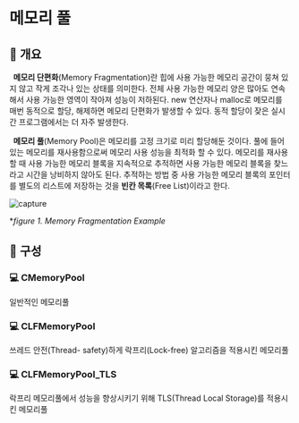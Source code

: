 # 메모리 풀
## 📢 개요
 **메모리 단편화**(Memory Fragmentation)란 힙에 사용 가능한 메모리 공간이 뭉쳐 있지 않고 작게 조각나 있는 상태를 의미한다. 전체 사용 가능한 메모리 양은 많아도 연속해서 사용 가능한 영역이 작아져 성능이 저하된다. new 연산자나 malloc로 메모리를 매번 동적으로 할당, 해제하면 메모리 단편화가 발생할 수 있다. 동적 할당이 잦은 실시간 프로그램에서는 더 자주 발생한다.
  
 **메모리 풀**(Memory Pool)은 메모리를 고정 크기로 미리 할당해둔 것이다. 풀에 들어있는 메모리를 재사용함으로써 메모리 사용 성능을 최적화 할 수 있다. 메모리를 재사용할 때 사용 가능한 메모리 블록을 지속적으로 추적하면 사용 가능한 메모리 블록을 찾느라고 시간을 낭비하지 않아도 된다. 추적하는 방법 중 사용 가능한 메모리 블록의 포인터를 별도의 리스트에 저장하는 것을 **빈칸 목록**(Free List)이라고 한다.
  
  ![capture](https://www.oreilly.com/library/view/unity-2017-game/9781788392365/assets/cd05d279-9a5f-4620-9d02-e44183044217.png)
  
  **figure 1. Memory Fragmentation Example*
   
## 📑 구성
### 💻 CMemoryPool
일반적인 메모리풀
### 💻 CLFMemoryPool
쓰레드 안전(Thread- safety)하게 락프리(Lock-free) 알고리즘을 적용시킨 메모리풀
### 💻 CLFMemoryPool_TLS
락프리 메모리풀에서 성능을 향상시키기 위해 TLS(Thread Local Storage)를 적용시킨 메모리풀
